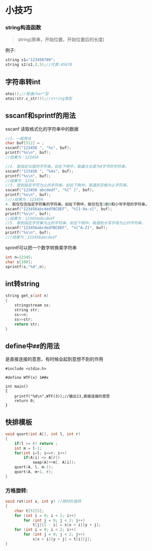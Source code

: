 # 小技巧

### string构造函数

> string(原串，开始位置，开始位置后的长度)

例子:

```cpp
string s1="123456789";
string s2(s1,3,5);//代表:45678
```

## 字符串转int

```cpp
atoi();//普通char*型
atoi(str.c_str());//string类型
```

## sscanf和sprintf的用法

sscanf 读取格式化的字符串中的数据

```cpp
//1、一般用法
char buf[512] = ;
sscanf("123456 ", "%s", buf);
printf("%s\n", buf);
//结果为：123456

//2. 取指定长度的字符串。如在下例中，取最大长度为4字节的字符串。
sscanf("123456 ", "%4s", buf);
printf("%s\n", buf);
//结果为：1234
//3. 取到指定字符为止的字符串。如在下例中，取遇到空格为止字符串。
sscanf("123456 abcdedf", "%[^ ]", buf);
printf("%s\n", buf);
////结果为：123456
4. 取仅包含指定字符集的字符串。如在下例中，取仅包含1到9和小写字母的字符串。
sscanf("123456abcdedfBCDEF", "%[1-9a-z]", buf);
printf("%s\n", buf);
//结果为：123456abcdedf
//5. 取到指定字符集为止的字符串。如在下例中，取遇到大写字母为止的字符串。
sscanf("123456abcdedfBCDEF", "%[^A-Z]", buf);
printf("%s\n", buf);
///结果为：123456abcdedf
```

sprintf可以把一个数字转换乘字符串

```cpp
int n=12345;
char s[100];
sprintf(s,"%d",n);
```

## int转string

```cpp
string get_s(int n)
{
    stringstream ss;
    string str;
    ss<<n;
    ss>>str;
    return str;
}
```

## define中`##`的用法

是直接连接的意思，有时候会起到意想不到的作用

```
#include <stdio.h>

#define WTF(x) 1##x

int main()
{
    printf("%d\n",WTF(3));//输出13,直接连接的意思
    return 0;
}

```

## 快排模板

```cpp
void qsort(int A[], int l, int r)
{
    if(l >= r) return ;
    int m = l-1;
    for(int i=l; i<=r; i++)
        if(A[i] <= A[r])
            swap(A[++m], A[i]);
    qsort(A, l, m-1);
    qsort(A, m+1, r);
}
```

### 方格旋转:

```cpp
void rot(int x, int y) //顺时针旋转
{
    char t[5][5];
    for (int i = 0; i < 2; i++)
        for (int j = 0; j < 2; j++)
            t[j][1 - i] = s[x + i][y + j];
    for (int i = 0; i < 2; i++)
        for (int j = 0; j < 2; j++)
            s[x + i][y + j] = t[i][j];
}
```

